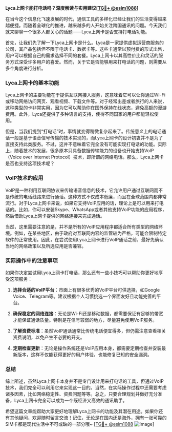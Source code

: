 **Lyca上网卡能打电话吗？深度解读与实用建议[[TG💪+ @esim1088](https://t.me/s/esim1088)]**

在当今这个信息化飞速发展的时代，通信工具的多样化已经让我们的生活变得越来越便捷。而随着全球化的推进，越来越多的人开始关注跨国通讯的问题。今天我们就来聊聊一个很多人都关心的话题——Lyca上网卡是否支持打电话功能。

首先，让我们先了解一下Lyca上网卡是什么。Lyca是一家提供虚拟运营商服务的公司，其产品包括但不限于电话卡、数据卡等。这些卡通常以预付费的形式出售，用户可以根据自己的需求选择不同的套餐。Lyca上网卡以其高性价比和灵活的服务方式深受许多用户的喜爱。然而，关于它是否能够用来打电话的问题，则需要从多个角度进行分析。

### Lyca上网卡的基本功能

Lyca上网卡的主要功能在于提供互联网接入服务，这意味着它可以让你通过Wi-Fi或移动网络访问网页、观看视频、下载文件等。对于经常出差或者旅行的人来说，这种类型的卡非常实用，因为它可以帮助你在国外保持在线状态，避免高额的漫游费用。此外，Lyca还提供了多种语言的支持，使得不同国家的用户都能轻松使用。

但是，当我们提到“打电话”时，事情就变得稍微复杂起来了。传统意义上的电话通话一般是基于语音信号传输的技术实现的，而Lyca上网卡的设计初衷并不是为了直接支持此类服务。不过，这并不意味着它完全没有可能实现打电话的功能。实际上，随着技术的发展，很多原本只具备数据传输能力的设备也开始支持VoIP（Voice over Internet Protocol）技术，即所谓的网络电话。那么，Lyca上网卡是否也支持这项技术呢？

### VoIP技术的应用

VoIP是一种利用互联网协议来传输语音信息的技术，它允许用户通过互联网而不是传统的电话线路来进行通话。这种方式不仅成本低廉，而且在全球范围内都非常流行。对于Lyca上网卡来说，如果它支持VoIP应用的话，理论上是可以用来打电话的。比如，你可以安装Skype、WhatsApp或者其他支持VoIP功能的应用程序，然后借助Lyca上网卡提供的网络连接来完成通话。

当然，这里需要注意的是，并不是所有的VoIP应用程序都适合所有类型的网络环境。例如，在某些地区，由于政府对互联网内容的监管较为严格，可能会限制特定软件的正常使用。因此，在尝试使用Lyca上网卡进行VoIP通话之前，最好先确认当地的网络政策以及所选应用是否兼容。

### 实际操作中的注意事项

如果你决定尝试用Lyca上网卡打电话，那么还有一些小技巧可以帮助你更好地享受这项服务：

1. **选择合适的VoIP平台**：市面上有很多优秀的VoIP平台可供选择，如Google Voice、Telegram等。建议根据个人习惯挑选一个界面友好且功能完善的平台。
   
2. **确保稳定的网络连接**：无论是Wi-Fi还是移动数据，都需要保证有足够的带宽才能保证通话质量。特别是在信号较弱的地方，尽量避免使用VoIP服务。

3. **了解资费标准**：虽然VoIP通话通常比传统电话便宜得多，但仍需注意查看相关资费说明，以免产生不必要的开支。

4. **定期检查更新**：无论是操作系统还是VoIP应用本身，都需要定期检查并安装最新版本，这样不仅能获得更好的用户体验，也能修复已知的安全漏洞。

### 总结

综上所述，虽然Lyca上网卡本身并不是专门设计用来打电话的工具，但通过VoIP技术，我们完全可以利用它来实现这一目的。当然，在实际操作过程中还需要考虑诸多因素，比如网络稳定性、资费问题等等。总之，只要合理规划并做好充分准备，Lyca上网卡完全可以成为一个既经济又高效的通讯助手。

希望这篇文章能帮助大家更好地理解Lyca上网卡的功能及其潜在用途。如果你还有其他疑问，欢迎随时留言交流！记住，无论是在国内还是海外，拥有一张可靠的SIM卡都是现代生活中不可或缺的一部分哦~ [[TG💪+ @esim1088](https://t.me/s/esim1088) ![Image](https://i.postimg.cc/4NQfJmqS/Snipaste-2025-05-13-00-14-12.png)]